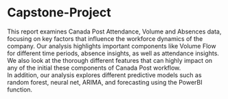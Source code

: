 # Capstone-Project
This report examines Canada Post Attendance, Volume and Absences data, focusing on key factors that influence the workforce dynamics of the company. Our analysis highlights important components like Volume Flow for different time periods, absence insights, as well as attendance insights. We also look at the thorough different features that can highly impact on any of the initial these components of Canada Post workflow.  
In addition, our analysis explores different predictive models such as random forest, neural net, ARIMA, and forecasting using the PowerBI function.
